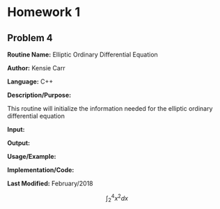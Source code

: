 # Homework 1
## Problem 4
**Routine Name:**           Elliptic Ordinary Differential Equation

**Author:** Kensie Carr

**Language:** C++

**Description/Purpose:** 

This routine will initialize the information needed for the elliptic ordinary differential equation

**Input:**


**Output:** 


**Usage/Example:**


**Implementation/Code:** 


**Last Modified:** February/2018

$$ \int^4_2 x^2 dx $$